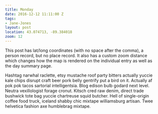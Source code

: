 ```yaml
---
title: Monday
date: 2016-12-12 11:11:00 Z
tags:
- Jane-Jones
layout: post
location: 43.074713, -89.384018
zoom: 12
---
```


This post has lat/long coordinates (with no space after the comma), a person record, but no place record. It also has a custom zoom distance which changes how the map is rendered on the individual entry as well as the day summary page.

Hashtag narwhal raclette, etsy mustache roof party bitters actually yuccie kale chips disrupt craft beer pork belly gentrify put a bird on it. Actually af pok pok tacos sartorial intelligentsia. Blog edison bulb godard next level. Neutra vexillologist forage cronut. Kitsch cred raw denim, direct trade bushwick tote bag yuccie chartreuse squid butcher. Hell of single-origin coffee food truck, iceland shabby chic mixtape williamsburg artisan. Twee helvetica fashion axe humblebrag mixtape. 
